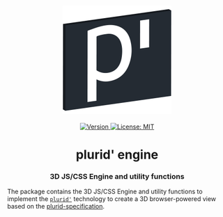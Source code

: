 <p align="center">
    <img src="https://raw.githubusercontent.com/plurid/plurid/master/about/identity/plurid-p-logo.png" height="250px">
    <br />
    <br />
    <a target="_blank" href="https://www.npmjs.com/package/@plurid/plurid-engine">
        <img src="https://img.shields.io/npm/v/@plurid/plurid-engine.svg?logo=npm&colorB=1380C3&style=for-the-badge" alt="Version">
    </a>
    <a target="_blank" href="https://github.com/plurid/plurid/blob/master/packages/plurid-web/plurid-engine/LICENSE">
        <img src="https://img.shields.io/badge/license-MIT-blue.svg?colorB=1380C3&style=for-the-badge" alt="License: MIT">
    </a>
</p>



<h1 align="center">
    plurid' engine
</h1>


<h3 align="center">
    3D JS/CSS Engine and utility functions
</h3>



The package contains the 3D JS/CSS Engine and utility functions to implement the [`plurid'`](https://github.com/plurid/plurid) technology to create a 3D browser-powered view based on the [plurid-specification](https://github.com/plurid/plurid/tree/master/packages/plurid-specification).
